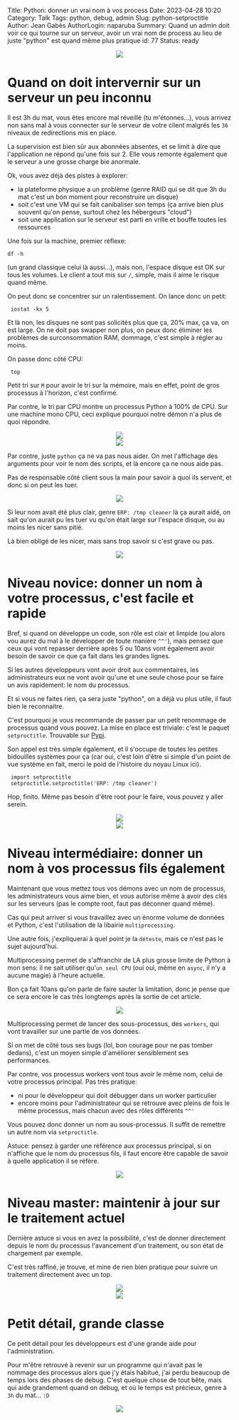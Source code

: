 Title: Python: donner un vrai nom à vos process
Date: 2023-04-28 10:20
Category: Talk
Tags: python, debug, admin
Slug: python-setproctitle
Author: Jean Gabès
AuthorLogin: naparuba
Summary: Quand un admin doit voir ce qui tourne sur un serveur, avoir un vrai nom de process au lieu de juste "python" est quand même plus pratique
id: 77
Status: ready

<center><img src='/images/77/article.jpg'></center>

# Quand on doit intervernir sur un serveur un peu inconnu
Il est 3h du mat, vous êtes encore mal réveillé (tu m'étonnes...), vous arrivez non sans mal à vous connecter sur le serveur de votre client malgrés les `36` niveaux de redirections mis en place. 

La supervision est bien sûr aux abonnées absentes, et se limit à dire que l'application ne répond qu'une fois sur 2. Elle vous remonte également que le serveur a une grosse charge bie anormale.

Ok, vous avez déjà des pistes à explorer:

* la plateforme physique a un problème (genre RAID qui se dit que 3h du mat c'est un bon moment pour reconstruire un disque)
* soit c'est une VM qui se fait canibaliser son temps (ça arrive bien plus souvent qu'on pense, surtout chez les hébergeurs "cloud")
* soit une application sur le serveur est parti en vrille et bouffe toutes les ressources

Une fois sur la machine, premier réflexe:

    df -h

(un grand classique celui là aussi...), mais non, l'espace disque est OK sur tous les volumes. Le client a tout mis sur `/`, simple, mais il aime le risque quand même.

On peut donc se concentrer sur un ralentissement. On lance donc un petit:

     iostat -kx 5

Et là non, les disques ne sont pas solicités plus que ça, 20% max, ça va, on est large. On ne doit pas swapper non plus, on peux donc éliminer les problèmes de surconsommation RAM, dommage, c'est simple à régler au moins.

On passe donc côté CPU:

     top

Petit tri sur `M` pour avoir le tri sur la mémoire, mais en effet, point de gros processus à l'horizon, c'est confirmé.

Par contre, le tri par CPU montre un processus Python à 100% de CPU. Sur une machine mono CPU, ceci explique pourquoi notre démon n'a plus de quoi répondre.
<center><img src='/images/77/1.jpg'></center>

<center><img src='/images/common/cassé 3.gif'></center>

Par contre, juste `python` ça ne va pas nous aider. On met l'affichage des arguments pour voir le nom des scripts, et là encore ça ne nous aide pas. 

Pas de responsable côté client sous la main pour savoir à quoi ils servent, et donc si on peut les tuer.
<center><img src='/images/77/2.jpg'></center>

Si leur nom avait été plus clair, genre `ERP: /tmp cleaner` là ça aurait aidé, on sait qu'on aurait pu les tuer vu qu'on était large sur l'espace disque, ou au moins les nicer sans pitié.

Là bien obligé de les nicer, mais sans trop savoir si c'est grave ou pas.

<center><img src='/images/common/hache 3.gif'></center>

# Niveau novice: donner un nom à votre processus, c'est facile et rapide
Bref, si quand on développe un code, son rôle est clair et limpide (ou alors vou aurez du mal à le développer de toute manière `^^'`), mais pensez que ceux qui vont repasser derrière après 5 ou 10ans vont également
avoir besoin de savoir ce que ça fait dans les grandes lignes.

Si les autres développeurs vont avoir droit aux commentaires, les administrateurs eux ne vont avoir qu'une et une seule chose pour se faire un avis rapidement: le nom du processus. 

Et si vous ne faites rien, ça sera juste "python", on a déjà vu plus utile, il faut bien le reconnaitre.

C'est pourquoi je vous recommande de passer par un petit renommage de processus quand vous pouvez. La mise en place est triviale: c'est le paquet `setproctitle`. Trouvable sur [Pypi](https://pypi.org/project/setproctitle/).

Son appel est très simple également, et il s'occupe de toutes les petites bidouilles systèmes pour ça (car oui, c'est loin d'être si simple d'un point de vue système en fait, merci le poid de l'histoire du noyau Linux ici).

     import setproctitle
     setproctitle.setproctitle('ERP: /tmp cleaner')

Hop, finito. Même pas besoin d'être root pour le faire, vous pouvez y aller serein.


<center><img src='/images/77/3.jpg'></center>

<center><img src='/images/common/hero.gif'></center>

# Niveau intermédiaire: donner un nom à vos processus fils également
Maintenant que vous mettez tous vos démons avec un nom de processus, les administrateurs vous aime bien, et vous autorise même à avoir des clés sur les serveurs (pas le compte root, faut pas déconner quand même).

Cas qui peut arriver si vous travaillez avec un énorme volume de données et Python, c'est l'utilisation de la libairie `multiprocessing`. 

Une autre fois, j'expliquerai à quel point je la `déteste`, mais ce n'est pas le sujet aujourd'hui.

Multiprocessing permet de s'affranchir de LA plus grosse limite de Python à mon sens: il ne sait utiliser qu'`un seul CPU` (oui oui, même en `async`, il n'y a aucune magie) à l'heure actuelle. 

Bon ça fait 10ans qu'on parle de faire sauter la limitation, donc je pense que ce sera encore le cas très longtemps après la sortie de cet article.

<center><img src='/images/common/wait 3.gif'></center>

Multiprocessing permet de lancer des sous-processus, des `workers`, qui vont travailler sur une partie de vos données. 

Si on met de côté tous ses bugs (lol, bon courage pour ne pas tomber dedans), c'est un moyen simple d'améliorer sensiblement ses performances.

Par contre, vos processus workers vont tous avoir le même nom, celui de votre processus principal. Pas très pratique:

 * ni pour le développeur qui doit débugger dans un worker particulier
 * encore moins pour l'administrateur qui se retrouve avec pleins de fois le même processus, mais chacun avec des rôles différents `^^'`

Vous pouvez donc donner un nom au sous-processus. Il suffit de remettre un autre nom via `setproctitle`.

Astuce: pensez à garder une référence aux processus principal, si on n'affiche que le nom du processus fils, il faut encore être capable de savoir à quelle application il se réfère.

<center><img src='/images/77/4.jpg'></center>

# Niveau master: maintenir à jour sur le traitement actuel

Dernière astuce si vous en avez la possibilité, c'est de donner directement depuis le nom du processus l'avancement d'un traitement, ou son état de chargement par exemple. 

C'est très raffiné, je trouve, et mine de rien bien pratique pour suivre un traitement directement avec un top.

<center><img src='/images/77/5.jpg'></center>

<center><img src='/images/common/beautiful.gif'></center>


# Petit détail, grande classe
Ce petit détail pour les développeurs est d'une grande aide pour l'administration. 

Pour m'être retrouvé à revenir sur un programme qui n'avait pas le nommage des processus alors que j'y étais habitué, j'ai perdu beaucoup de temps lors des phases de debug. C'est quelque chose de tout bête, mais qui aide grandement quand on debug, et où le temps est précieux, genre à `3h` du mat... `:D`

<center><img src='/images/common/decouverte.gif'></center>